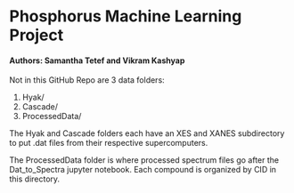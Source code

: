 # Phosphorus Machine Learning Project

#### Authors: Samantha Tetef and Vikram Kashyap

Not in this GitHub Repo are 3 data folders:
1. Hyak/
2. Cascade/
3. ProcessedData/

The Hyak and Cascade folders each have an XES and XANES subdirectory to put .dat files from their respective supercomputers.

The ProcessedData folder is where processed spectrum files go after the Dat_to_Spectra jupyter notebook. Each compound is organized by CID in this directory.
